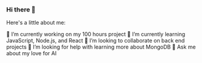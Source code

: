 ### Hi there 👋 
Here's a little about me:

🔭 I’m currently working on my 100 hours project
🌱 I’m currently learning JavaScript, Node.js, and React
👯 I’m looking to collaborate on back end projects
🤔 I’m looking for help with learning more about MongoDB
💬 Ask me about my love for AI

 

